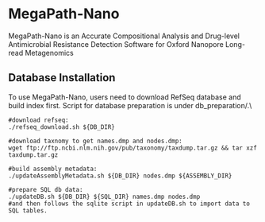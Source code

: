 # MegaPath-Nano
MegaPath-Nano is an Accurate Compositional Analysis and Drug-level Antimicrobial Resistance Detection Software for Oxford Nanopore Long-read Metagenomics

## Database Installation
To use MegaPath-Nano, users need to download RefSeq database and build index first. Script for database preparation is under db_preparation/.\
```
#download refseq:
./refseq_download.sh ${DB_DIR}

#download taxnomy to get names.dmp and nodes.dmp:
wget ftp://ftp.ncbi.nlm.nih.gov/pub/taxonomy/taxdump.tar.gz && tar xzf taxdump.tar.gz

#build assembly metadata:
./updateAssemblyMetadata.sh ${DB_DIR} nodes.dmp ${ASSEMBLY_DIR}

#prepare SQL db data:
./updateDB.sh ${DB_DIR} ${SQL_DIR} names.dmp nodes.dmp
#and then follows the sqlite script in updateDB.sh to import data to SQL tables.
```
